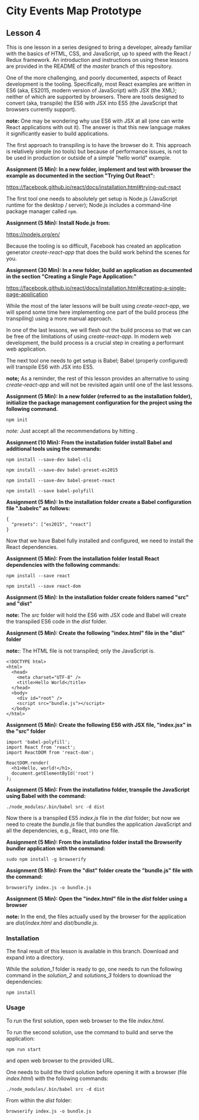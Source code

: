 # City Events Map Prototype

## Lesson 4

This is one lesson in a series designed to bring a developer, already
familiar with the basics of HTML, CSS, and JavaScript, up to speed with
the React / Redux framework. An introduction and instructions on using
these lessons are provided in the README of the *master* branch of this
repository.

One of the more challenging, and poorly documented, aspects of React
development is the tooling. Specifically, most React examples are
written in ES6 (aka, ES2015, modern version of JavaScript) with JSX (the XML);
neither of which are supported by browsers. There are tools designed
to convert (aka, transpile) the ES6 with JSX into ES5 (the JavaScript that
browsers currently support).

**note:** One may be wondering why use ES6 with JSX at all (one can write
React applications with out it). The answer is that this new language makes
it significantly easier to build applications.

The first approach to transpiling is to have the browser do it. This
approach is relatively simple (no tools) but because of performance issues,
is not to be used in production or outside of a simple "hello world"
example.

**Assignment (5 Min): In a new folder, implement and test with browser
the example as documented in the section "Trying Out React":**

https://facebook.github.io/react/docs/installation.html#trying-out-react

The first tool one needs to absolutely get setup is Node.js (JavaScript runtime
for the desktop / server); Node.js includes a command-line package manager
called `npm`.

**Assignment (5 Min): Install Node.js from:**

https://nodejs.org/en/

Because the tooling is so difficult, Facebook has created an
application generator *create-react-app* that does the build work behind
the scenes for you.

**Assignment (30 Min): In a new folder, build an application as documented
in the section "Creating a Single Page Application:"**

https://facebook.github.io/react/docs/installation.html#creating-a-single-page-application

While the most of the later lessons will be built using *create-react-app*,
we will spend some time here implementing one part of the build process
(the transpiling) using a more manual approach.

In one of the last lessons, we will flesh out the build process so that
we can be free of the limitations of using *create-react-app*. In
modern web development, the build process is a crucial step in creating
a performant web application.

The next tool one needs to get setup is Babel; Babel (properly configured)
will transpile ES6 with JSX into ES5.

**note;** As a reminder, the rest of this lesson provides an alternative to
using *create-react-app* and will not be revisited again until one of the
last lessons.

**Assignment (5 Min): In a new folder (referred to as the installation folder),
initialize the package management configuration for the project
using the following command.**

`npm init`

*note:* Just accept all the recommendations by hitting <Enter>.

**Assignment (10 Min): From the installation folder install
Babel and additional tools using the commands:**

`npm install --save-dev babel-cli`

`npm install --save-dev babel-preset-es2015`

`npm install --save-dev babel-preset-react`

`npm install --save babel-polyfill`

**Assignment (5 Min): In the installation folder create a Babel
configuration file ".babelrc" as follows:**

```
{
  "presets": ["es2015", "react"]
}
```

Now that we have Babel fully installed and configured, we need to
install the React dependencies.

**Assignment (5 Min): From the installation folder Install React dependencies
with the following commands:**

`npm install --save react`

`npm install --save react-dom`

**Assignment (5 Min): In the installation folder create folders named
"src" and "dist"**

**note:** The *src* folder will hold the ES6 with JSX code and Babel
will create the transpiled ES6 code in the *dist* folder.

**Assignment (5 Min): Create the following "index.html" file in the "dist"
folder**

**note:**: The HTML file is not transpiled; only the JavaScript is.

```
<!DOCTYPE html>
<html>
  <head>
    <meta charset="UTF-8" />
    <title>Hello World</title>
  </head>
  <body>
    <div id="root" />
    <script src="bundle.js"></script>
  </body>
</html>
```

**Assignment (5 Min): Create the following ES6 with JSX file, "index.jsx"
in the "src" folder**

```
import 'babel-polyfill';
import React from 'react';
import ReactDOM from 'react-dom';

ReactDOM.render(
  <h1>Hello, world!</h1>,
  document.getElementById('root')
);
```

**Assignment (5 Min): From the installatino folder, transpile the JavaScript
using Babel with the command:**

`./node_modules/.bin/babel src -d dist`

Now there is a transpiled ES5 *index.js* file in the *dist* folder; but now we
need to create the *bundle.js* file that bundles the application JavaScript
and all the dependencies, e.g., React, into one file.

**Assignment (5 Min): From the installatino folder install the Browserify
bundler application with the command:**

`sudo npm install -g browserify`

**Assignment (5 Min): From the "dist" folder create the "bundle.js" file
with the command:**

`browserify index.js -o bundle.js`

**Assignment (5 Min): Open the "index.html" file in the *dist* folder using
a browser**

**note:** In the end, the files actually used by the browser for the application
are *dist/index.html* and *dist/bundle.js*.  

### Installation

The final result of this lesson is available in this branch. Download and
expand into a directory.

While the *solution_1* folder is ready to go, one needs to run the following
command in the *solution_2* and *solutions_3* folders to download the
dependencies:

`npm install`

### Usage

To run the first solution, open web browser to the file *index.html*.

To run the second solution, use the command to build and serve the application:

`npm run start`

and open web browser to the provided URL.

One needs to build the third solution before opening it with a browser
(file *index.html*) with the following commands:

`./node_modules/.bin/babel src -d dist`

From within the *dist* folder:

`browserify index.js -o bundle.js`
